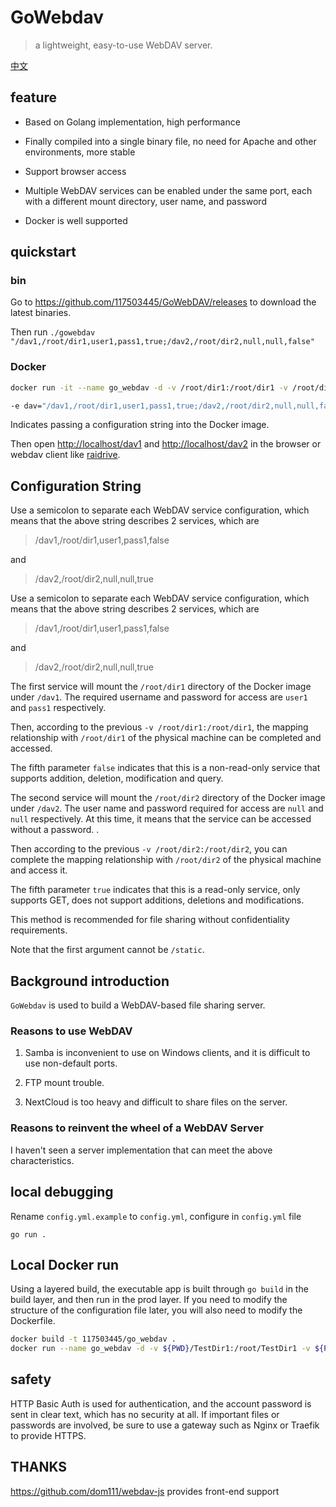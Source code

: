 # GoWebdav

> a lightweight, easy-to-use WebDAV server.

[中文](./README_CN.md)

## feature

- Based on Golang implementation, high performance

- Finally compiled into a single binary file, no need for Apache and other environments, more stable

- Support browser access

- Multiple WebDAV services can be enabled under the same port, each with a different mount directory, user name, and password

- Docker is well supported

## quickstart

### bin

Go to <https://github.com/117503445/GoWebDAV/releases> to download the latest binaries.

Then run `./gowebdav "/dav1,/root/dir1,user1,pass1,true;/dav2,/root/dir2,null,null,false"`

### Docker

```sh
docker run -it --name go_webdav -d -v /root/dir1:/root/dir1 -v /root/dir2:/root/dir2 -e dav="/dav1,/root/dir1,user1,pass1,true;/dav2,/root/dir2,null,null,false" -p 80:80 --restart=unless-stopped 117503445/go_webdav
```

```sh
-e dav="/dav1,/root/dir1,user1,pass1,true;/dav2,/root/dir2,null,null,false"
```

Indicates passing a configuration string into the Docker image.

Then open <http://localhost/dav1> and <http://localhost/dav2> in the browser or webdav client like [raidrive](https://www.raidrive.com/).

## Configuration String

Use a semicolon to separate each WebDAV service configuration, which means that the above string describes 2 services, which are

> /dav1,/root/dir1,user1,pass1,false

and

> /dav2,/root/dir2,null,null,true

Use a semicolon to separate each WebDAV service configuration, which means that the above string describes 2 services, which are

> /dav1,/root/dir1,user1,pass1,false

and

> /dav2,/root/dir2,null,null,true

The first service will mount the `/root/dir1` directory of the Docker image under `/dav1`. The required username and password for access are `user1` and `pass1` respectively.

Then, according to the previous `-v /root/dir1:/root/dir1`, the mapping relationship with `/root/dir1` of the physical machine can be completed and accessed.

The fifth parameter `false` indicates that this is a non-read-only service that supports addition, deletion, modification and query.

The second service will mount the `/root/dir2` directory of the Docker image under `/dav2`. The user name and password required for access are `null` and `null` respectively. At this time, it means that the service can be accessed without a password. .

Then according to the previous `-v /root/dir2:/root/dir2`, you can complete the mapping relationship with `/root/dir2` of the physical machine and access it.

The fifth parameter `true` indicates that this is a read-only service, only supports GET, does not support additions, deletions and modifications.

This method is recommended for file sharing without confidentiality requirements.

Note that the first argument cannot be `/static`.

## Background introduction

`GoWebdav` is used to build a WebDAV-based file sharing server.

### Reasons to use WebDAV

1. Samba is inconvenient to use on Windows clients, and it is difficult to use non-default ports.

2. FTP mount trouble.

3. NextCloud is too heavy and difficult to share files on the server.

### Reasons to reinvent the wheel of a WebDAV Server

I haven't seen a server implementation that can meet the above characteristics.

## local debugging

Rename `config.yml.example` to `config.yml`, configure in `config.yml` file

`go run .`

## Local Docker run

Using a layered build, the executable app is built through `go build` in the build layer, and then run in the prod layer. If you need to modify the structure of the configuration file later, you will also need to modify the Dockerfile.

````sh
docker build -t 117503445/go_webdav .
docker run --name go_webdav -d -v ${PWD}/TestDir1:/root/TestDir1 -v ${PWD}/TestDir2:/root/TestDir2 -e dav="/dav1,/root/TestDir1,user1,pass1 ,false;/dav2,/root/TestDir2,user2,pass2,true" -p 80:80 --restart=unless-stopped 117503445/go_webdav
````

## safety

HTTP Basic Auth is used for authentication, and the account password is sent in clear text, which has no security at all. If important files or passwords are involved, be sure to use a gateway such as Nginx or Traefik to provide HTTPS.

## THANKS

<https://github.com/dom111/webdav-js> provides front-end support